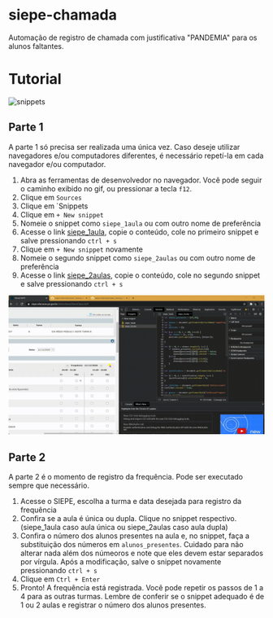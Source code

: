 # siepe-chamada
Automação de registro de chamada com justificativa "PANDEMIA" para os alunos faltantes.

# Tutorial

![snippets](https://github.com/arianalima/siepe-chamada/blob/main/tutorial-media/devTools.gif)

## Parte 1
A parte 1 só precisa ser realizada uma única vez. Caso deseje utilizar navegadores e/ou computadores diferentes, é necessário repetí-la em cada navegador e/ou computador.
1. Abra as ferramentas de desenvolvedor no navegador. Você pode seguir o caminho exibido no gif, ou pressionar a tecla `f12`. 
2. Clique em `Sources`
3. Clique em `Snippets
4. Clique em `+ New snippet`
5. Nomeie o snippet como `siepe_1aula` ou com outro nome de preferência
6. Acesse o link [siepe_1aula](https://github.com/arianalima/siepe-chamada/blob/main/siepe_1aula.js), copie o conteúdo, cole no primeiro snippet e salve pressionando `ctrl + s`
7. Clique em `+ New snippet` novamente
8. Nomeie o segundo snippet como `siepe_2aulas` ou com outro nome de preferência
9. Acesse o link [siepe_2aulas](https://github.com/arianalima/siepe-chamada/blob/main/siepe_2aulas.js), copie o conteúdo, cole no segundo snippet e salve pressionando `ctrl + s`

![snippets](https://github.com/arianalima/siepe-chamada/blob/main/tutorial-media/registro.gif)

## Parte 2
A parte 2 é o momento de registro da frequência. Pode ser executado sempre que necessário.
1. Acesse o SIEPE, escolha a turma e data desejada para registro da frequência
2. Confira se a aula é única ou dupla. Clique no snippet respectivo. (siepe_1aula caso aula única ou siepe_2aulas caso aula dupla)
3. Confira o número dos alunos presentes na aula e, no snippet, faça a substituição dos números em `alunos_presentes`. Cuidado para não alterar nada além dos númeoros e note que eles devem estar separados por vírgula. Após a modificação, salve o snippet novamente pressionando `ctrl + s`
4. Clique em `Ctrl + Enter`
5. Pronto! A frequência está registrada. Você pode repetir os passos de 1 a 4 para as outras turmas. Lembre de conferir se o snippet adequado é de 1 ou 2 aulas e registrar o número dos alunos presentes.
